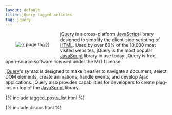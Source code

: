 ```yaml
---
layout: default
title: jQuery tagged articles
tag: jquery
---
```


<div style="float: left; margin: 2.0rem;">
	<img src="/public/images/{{ page.tag }}.png" style="max-width: 10rem;" alt="{{ page.tag }}" />
</div>

[jQuery](https://jquery.com/) is a cross-platform [JavaScript](/tag/javascript) library designed to simplify the client-side scripting of [HTML](/tag/html). Used by over 60% of the 10,000 most visited websites, jQuery is the most popular [JavaScript](/tag/javascript) library in use today. jQuery is free, open-source software licensed under the MIT License.

[jQuery](https://jquery.com/)'s syntax is designed to make it easier to navigate a document, select DOM elements, create animations, handle events, and develop Ajax applications. jQuery also provides capabilities for developers to create plug-ins on top of the [JavaScript](/tag/javascript) library. 

{% include tagged_posts_list.html %}

{% include discus.html %}
